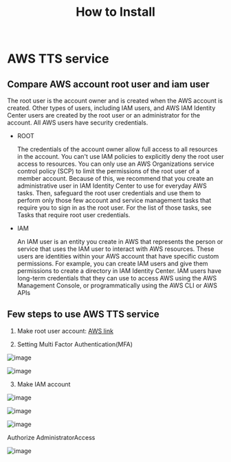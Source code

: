 <h1 align="center"> How to Install </h1> <br>

# AWS TTS service

## Compare AWS account root user and iam user

The root user is the account owner and is created when the AWS account is created. Other types of users, including IAM users, and AWS IAM Identity Center users are created by the root user or an administrator for the account. All AWS users have security credentials.

* ROOT

  The credentials of the account owner allow full access to all resources in the account. You can't use IAM policies to explicitly deny the root user access to resources. You can only use an AWS Organizations service control policy (SCP) to limit the permissions of the root user of a member account. Because of this, we recommend that you create an administrative user in IAM Identity Center to use for everyday AWS tasks. Then, safeguard the root user credentials and use them to perform only those few account and service management tasks that require you to sign in as the root user. For the list of those tasks, see Tasks that require root user credentials.

* IAM

  An IAM user is an entity you create in AWS that represents the person or service that uses the IAM user to interact with AWS resources. These users are identities within your AWS account that have specific custom permissions. For example, you can create IAM users and give them permissions to create a directory in IAM Identity Center. IAM users have long-term credentials that they can use to access AWS using the AWS Management Console, or programmatically using the AWS CLI or AWS APIs

## Few steps to use AWS TTS service

1. Make root user account: [AWS link](https://aws.amazon.com/ko/)

2. Setting Multi Factor Authentication(MFA)

![image](https://github.com/kmw4097/OCR/assets/98750892/5a766081-15d8-4464-9f51-7f14b057f6c2)

![image](https://github.com/kmw4097/OCR/assets/98750892/c9fd5859-9dc6-4900-a584-dc26c5dff476)

3. Make IAM account

![image](https://github.com/kmw4097/OCR/assets/98750892/e679bee9-1b78-4cf7-9abb-2208f6af79de)

![image](https://github.com/kmw4097/OCR/assets/98750892/e85d976d-99ea-4f4a-a2ba-d7d5eeafdce4)

![image](https://github.com/kmw4097/OCR/assets/98750892/e94bdb30-263d-41ee-a887-4b5ce881af20)

Authorize AdministratorAccess

![image](https://github.com/kmw4097/OCR/assets/98750892/b14efd2c-c156-45d0-a946-e385734c5972)


